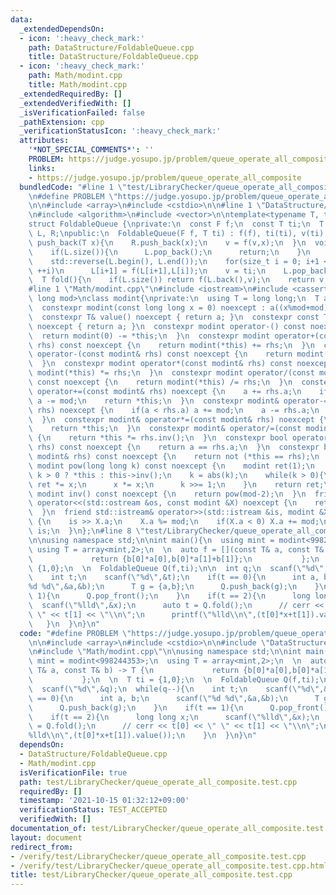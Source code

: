 ```yaml
---
data:
  _extendedDependsOn:
  - icon: ':heavy_check_mark:'
    path: DataStructure/FoldableQueue.cpp
    title: DataStructure/FoldableQueue.cpp
  - icon: ':heavy_check_mark:'
    path: Math/modint.cpp
    title: Math/modint.cpp
  _extendedRequiredBy: []
  _extendedVerifiedWith: []
  _isVerificationFailed: false
  _pathExtension: cpp
  _verificationStatusIcon: ':heavy_check_mark:'
  attributes:
    '*NOT_SPECIAL_COMMENTS*': ''
    PROBLEM: https://judge.yosupo.jp/problem/queue_operate_all_composite
    links:
    - https://judge.yosupo.jp/problem/queue_operate_all_composite
  bundledCode: "#line 1 \"test/LibraryChecker/queue_operate_all_composite.test.cpp\"\
    \n#define PROBLEM \"https://judge.yosupo.jp/problem/queue_operate_all_composite\"\
    \n\n#include <array>\n#include <cstdio>\n\n#line 1 \"DataStructure/FoldableQueue.cpp\"\
    \n#include <algorithm>\n#include <vector>\n\ntemplate<typename T, typename F>\n\
    struct FoldableQueue {\nprivate:\n  const F f;\n  const T ti;\n  T v;\n  std::vector<T>\
    \ L, R;\npublic:\n  FoldableQueue(F f, T ti) : f(f), ti(ti), v(ti) {}\n  void\
    \ push_back(T x){\n    R.push_back(x);\n    v = f(v,x);\n  }\n  void pop_front(){\n\
    \    if(L.size()){\n      L.pop_back();\n      return;\n    }\n    std::swap(L,R);\n\
    \    std::reverse(L.begin(), L.end());\n    for(size_t i = 0; i+1 < L.size();\
    \ ++i)\n      L[i+1] = f(L[i+1],L[i]);\n    v = ti;\n    L.pop_back();\n  }\n\
    \  T fold(){\n    if(L.size()) return f(L.back(),v);\n    return v;\n  }\n};\n\
    #line 1 \"Math/modint.cpp\"\n#include <iostream>\n#include <cassert>\n\ntemplate<long\
    \ long mod>\nclass modint{\nprivate:\n  using T = long long;\n  T a;\npublic:\n\
    \  constexpr modint(const long long x = 0) noexcept : a((x%mod+mod)%mod) {}\n\
    \  constexpr T& value() noexcept { return a; }\n  constexpr const T& value() const\
    \ noexcept { return a; }\n  constexpr modint operator-() const noexcept {\n  \
    \  return modint(0) -= *this;\n  }\n  constexpr modint operator+(const modint&\
    \ rhs) const noexcept {\n    return modint(*this) += rhs;\n  }\n  constexpr modint\
    \ operator-(const modint& rhs) const noexcept {\n    return modint(*this) -= rhs;\n\
    \  }\n  constexpr modint operator*(const modint& rhs) const noexcept {\n    return\
    \ modint(*this) *= rhs;\n  }\n  constexpr modint operator/(const modint& rhs)\
    \ const noexcept {\n    return modint(*this) /= rhs;\n  }\n  constexpr modint&\
    \ operator+=(const modint& rhs) noexcept {\n    a += rhs.a;\n    if(a >= mod)\
    \ a -= mod;\n    return *this;\n  }\n  constexpr modint& operator-=(const modint&\
    \ rhs) noexcept {\n    if(a < rhs.a) a += mod;\n    a -= rhs.a;\n    return *this;\n\
    \  }\n  constexpr modint& operator*=(const modint& rhs) noexcept {\n    a = a*rhs.a%mod;\n\
    \    return *this;\n  }\n  constexpr modint& operator/=(const modint& rhs) noexcept\
    \ {\n    return *this *= rhs.inv();\n  }\n  constexpr bool operator==(const modint&\
    \ rhs) const noexcept {\n    return a == rhs.a;\n  }\n  constexpr bool operator!=(const\
    \ modint& rhs) const noexcept {\n    return not (*this == rhs);\n  }\n  constexpr\
    \ modint pow(long long k) const noexcept {\n    modint ret(1);\n    modint x =\
    \ k > 0 ? *this : this->inv();\n    k = abs(k);\n    while(k > 0){\n      if(k&1)\
    \ ret *= x;\n      x *= x;\n      k >>= 1;\n    }\n    return ret;\n  }\n  constexpr\
    \ modint inv() const noexcept {\n    return pow(mod-2);\n  }\n  friend std::ostream&\
    \ operator<<(std::ostream &os, const modint &X) noexcept {\n    return os << X.a;\n\
    \  }\n  friend std::istream& operator>>(std::istream &is, modint &X) noexcept\
    \ {\n    is >> X.a;\n    X.a %= mod;\n    if(X.a < 0) X.a += mod;\n    return\
    \ is;\n  }\n};\n#line 8 \"test/LibraryChecker/queue_operate_all_composite.test.cpp\"\
    \n\nusing namespace std;\n\nint main(){\n  using mint = modint<998244353>;\n \
    \ using T = array<mint,2>;\n  \n  auto f = [](const T& a, const T& b) -> T {\n\
    \             return {b[0]*a[0],b[0]*a[1]+b[1]};\n           };\n  \n  T ti =\
    \ {1,0};\n  \n  FoldableQueue Q(f,ti);\n\n  int q;\n  scanf(\"%d\",&q);\n  while(q--){\n\
    \    int t;\n    scanf(\"%d\",&t);\n    if(t == 0){\n      int a, b;\n      scanf(\"\
    %d %d\",&a,&b);\n      T g = {a,b};\n      Q.push_back(g);\n    }\n    if(t ==\
    \ 1){\n      Q.pop_front();\n    }\n    if(t == 2){\n      long long x;\n    \
    \  scanf(\"%lld\",&x);\n      auto t = Q.fold();\n      // cerr << t[0] << \"\
    \ \" << t[1] << \"\\n\";\n      printf(\"%lld\\n\",(t[0]*x+t[1]).value());\n \
    \   }\n  }\n}\n"
  code: "#define PROBLEM \"https://judge.yosupo.jp/problem/queue_operate_all_composite\"\
    \n\n#include <array>\n#include <cstdio>\n\n#include \"DataStructure/FoldableQueue.cpp\"\
    \n#include \"Math/modint.cpp\"\n\nusing namespace std;\n\nint main(){\n  using\
    \ mint = modint<998244353>;\n  using T = array<mint,2>;\n  \n  auto f = [](const\
    \ T& a, const T& b) -> T {\n             return {b[0]*a[0],b[0]*a[1]+b[1]};\n\
    \           };\n  \n  T ti = {1,0};\n  \n  FoldableQueue Q(f,ti);\n\n  int q;\n\
    \  scanf(\"%d\",&q);\n  while(q--){\n    int t;\n    scanf(\"%d\",&t);\n    if(t\
    \ == 0){\n      int a, b;\n      scanf(\"%d %d\",&a,&b);\n      T g = {a,b};\n\
    \      Q.push_back(g);\n    }\n    if(t == 1){\n      Q.pop_front();\n    }\n\
    \    if(t == 2){\n      long long x;\n      scanf(\"%lld\",&x);\n      auto t\
    \ = Q.fold();\n      // cerr << t[0] << \" \" << t[1] << \"\\n\";\n      printf(\"\
    %lld\\n\",(t[0]*x+t[1]).value());\n    }\n  }\n}\n"
  dependsOn:
  - DataStructure/FoldableQueue.cpp
  - Math/modint.cpp
  isVerificationFile: true
  path: test/LibraryChecker/queue_operate_all_composite.test.cpp
  requiredBy: []
  timestamp: '2021-10-15 01:32:12+09:00'
  verificationStatus: TEST_ACCEPTED
  verifiedWith: []
documentation_of: test/LibraryChecker/queue_operate_all_composite.test.cpp
layout: document
redirect_from:
- /verify/test/LibraryChecker/queue_operate_all_composite.test.cpp
- /verify/test/LibraryChecker/queue_operate_all_composite.test.cpp.html
title: test/LibraryChecker/queue_operate_all_composite.test.cpp
---
```

